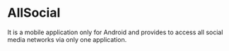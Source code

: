 AllSocial
=========

It is a mobile application only for Android and provides to access all social media networks via only one application.
